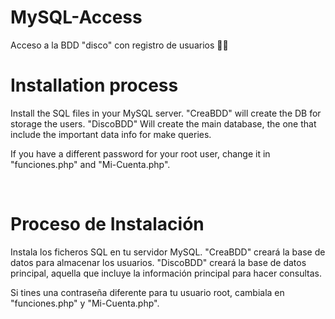 # MySQL-Access
Acceso a la BDD "disco" con registro de usuarios 🙍‍♂️

<h1>Installation process</h1>
<p> Install the SQL files in your MySQL server. "CreaBDD" will create the DB for storage the users. "DiscoBDD" Will create the main database, the one that include the
important data info for make queries.</p>
<p>If you have a different password for your root user, change it in "funciones.php" and "Mi-Cuenta.php".</p>
<br>
<h1>Proceso de Instalación</h1>
<p>Instala los ficheros SQL en tu servidor MySQL. "CreaBDD" creará la base de datos para almacenar los usuarios. "DiscoBDD" creará la base de datos principal, aquella que incluye
la información principal para hacer consultas. </p>
<p>Si tines una contraseña diferente para tu usuario root, cambiala en "funciones.php" y "Mi-Cuenta.php".</p>
